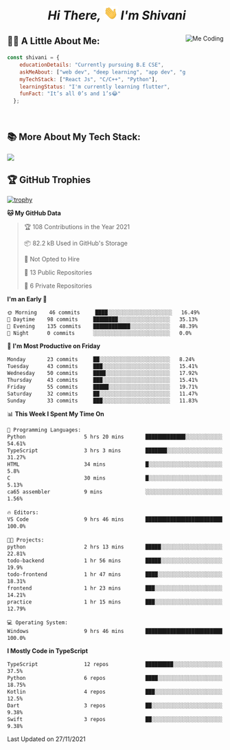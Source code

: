 # <p align="center">️ _Hi There, <img src="https://raw.githubusercontent.com/SanjayDevTech/SanjayDevTech/master/assets/wave.gif" alt="waving hand" width="33px"> I'm Shivani_</p>

<img align="right" alt="Me Coding" height="200" src="https://media.giphy.com/media/L1R1tvI9svkIWwpVYr/giphy.gif">

## 👩‍💻 **A Little About Me:**
```jsx
const shivani = {
    educationDetails: "Currently pursuing B.E CSE",
    askMeAbout: ["web dev", "deep learning", "app dev", "gardening"],
    myTechStack: ["React Js", "C/C++", "Python"],
    learningStatus: "I'm currently learning flutter",
    funFact: "It’s all 0’s and 1’s😂"
  };
```

<br/>

## 📚 **More About My Tech Stack:**

   <img align="center" src="https://github-readme-stats.vercel.app/api/top-langs/?username=shivu-srk&layout=compact&theme=vue-dark"/>
   <br/>
   
## 🏆 GitHub Trophies

[![trophy](https://github-profile-trophy.vercel.app/?username=shivu-srk&theme=nord&column=7)](https://github.com/ryo-ma/github-profile-trophy)

<!--START_SECTION:waka-->
**🐱 My GitHub Data** 

> 🏆 108 Contributions in the Year 2021
 > 
> 📦 82.2 kB Used in GitHub's Storage 
 > 
> 🚫 Not Opted to Hire
 > 
> 📜 13 Public Repositories 
 > 
> 🔑 6 Private Repositories  
 > 
**I'm an Early 🐤** 

```text
🌞 Morning    46 commits     ████░░░░░░░░░░░░░░░░░░░░░   16.49% 
🌆 Daytime    98 commits     ████████░░░░░░░░░░░░░░░░░   35.13% 
🌃 Evening    135 commits    ████████████░░░░░░░░░░░░░   48.39% 
🌙 Night      0 commits      ░░░░░░░░░░░░░░░░░░░░░░░░░   0.0%

```
📅 **I'm Most Productive on Friday** 

```text
Monday       23 commits     ██░░░░░░░░░░░░░░░░░░░░░░░   8.24% 
Tuesday      43 commits     ███░░░░░░░░░░░░░░░░░░░░░░   15.41% 
Wednesday    50 commits     ████░░░░░░░░░░░░░░░░░░░░░   17.92% 
Thursday     43 commits     ███░░░░░░░░░░░░░░░░░░░░░░   15.41% 
Friday       55 commits     █████░░░░░░░░░░░░░░░░░░░░   19.71% 
Saturday     32 commits     ██░░░░░░░░░░░░░░░░░░░░░░░   11.47% 
Sunday       33 commits     ███░░░░░░░░░░░░░░░░░░░░░░   11.83%

```


📊 **This Week I Spent My Time On** 

```text
💬 Programming Languages: 
Python                   5 hrs 20 mins       █████████████░░░░░░░░░░░░   54.61% 
TypeScript               3 hrs 3 mins        ███████░░░░░░░░░░░░░░░░░░   31.27% 
HTML                     34 mins             █░░░░░░░░░░░░░░░░░░░░░░░░   5.8% 
C                        30 mins             █░░░░░░░░░░░░░░░░░░░░░░░░   5.13% 
ca65 assembler           9 mins              ░░░░░░░░░░░░░░░░░░░░░░░░░   1.56%

🔥 Editors: 
VS Code                  9 hrs 46 mins       █████████████████████████   100.0%

🐱‍💻 Projects: 
python                   2 hrs 13 mins       █████░░░░░░░░░░░░░░░░░░░░   22.81% 
todo-backend             1 hr 56 mins        █████░░░░░░░░░░░░░░░░░░░░   19.9% 
todo-frontend            1 hr 47 mins        ████░░░░░░░░░░░░░░░░░░░░░   18.31% 
frontend                 1 hr 23 mins        ███░░░░░░░░░░░░░░░░░░░░░░   14.21% 
practice                 1 hr 15 mins        ███░░░░░░░░░░░░░░░░░░░░░░   12.79%

💻 Operating System: 
Windows                  9 hrs 46 mins       █████████████████████████   100.0%

```

**I Mostly Code in TypeScript** 

```text
TypeScript               12 repos            █████████░░░░░░░░░░░░░░░░   37.5% 
Python                   6 repos             ████░░░░░░░░░░░░░░░░░░░░░   18.75% 
Kotlin                   4 repos             ███░░░░░░░░░░░░░░░░░░░░░░   12.5% 
Dart                     3 repos             ██░░░░░░░░░░░░░░░░░░░░░░░   9.38% 
Swift                    3 repos             ██░░░░░░░░░░░░░░░░░░░░░░░   9.38%

```



 Last Updated on 27/11/2021
<!--END_SECTION:waka-->
